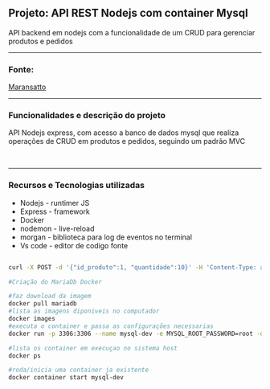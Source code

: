 ## Projeto: API REST Nodejs com container Mysql
API backend em nodejs com a funcionalidade de um CRUD para gerenciar produtos e pedidos


---
### Fonte: 
[Maransatto](https://www.youtube.com/watch?v=d_vXgK4uZJM&list=PLWgD0gfm500EMEDPyb3Orb28i7HK5_DkR)

---
### Funcionalidades e descrição do projeto

API Nodejs express, com acesso a banco de dados mysql que realiza operações de CRUD em produtos e pedidos, seguindo um padrão MVC

<br>

---
### Recursos e Tecnologias utilizadas
- Nodejs - runtimer JS
- Express - framework
- Docker 
- nodemon - live-reload
- morgan - biblioteca para log de eventos no terminal
- Vs code - editor de codigo fonte

```bash

curl -X POST -d '{"id_produto":1, "quantidade":10}' -H 'Content-Type: application/json' http://localhost:3000/pedidos

#Criação do MariaDb Docker

#faz download da imagem
docker pull mariadb
#lista as imagens diponiveis no computador 
docker images
#executa o container e passa as configurações necessarias
docker run -p 3306:3306 --name mysql-dev -e MYSQL_ROOT_PASSWORD=root -d mariadb

#lista os container em execuçao no sistema host
docker ps

#roda/inicia uma container ja existente
docker container start mysql-dev

``````